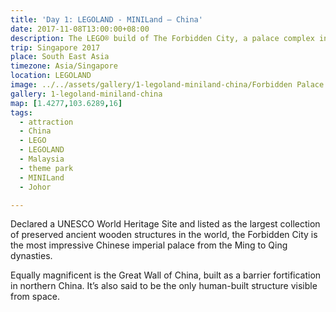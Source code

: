 ```yaml
---
title: 'Day 1: LEGOLAND - MINILand – China'
date: 2017-11-08T13:00:00+08:00
description: The LEGO® build of The Forbidden City, a palace complex in Beijing, China. This Miniland version is complete with the surrounding imperial gardens, temples and the Great Wall of China too.
trip: Singapore 2017
place: South East Asia
timezone: Asia/Singapore
location: LEGOLAND
image: ../../assets/gallery/1-legoland-miniland-china/Forbidden Palace (1).jpeg
gallery: 1-legoland-miniland-china
map: [1.4277,103.6289,16]
tags:
  - attraction
  - China
  - LEGO
  - LEGOLAND
  - Malaysia
  - theme park
  - MINILand
  - Johor

---
```

Declared a UNESCO World Heritage Site and listed as the largest collection of preserved ancient wooden structures in the world, the Forbidden City is the most impressive Chinese imperial palace from the Ming to Qing dynasties.

Equally magnificent is the Great Wall of China, built as a barrier fortification in northern China. It’s also said to be the only human-built structure visible from space.
